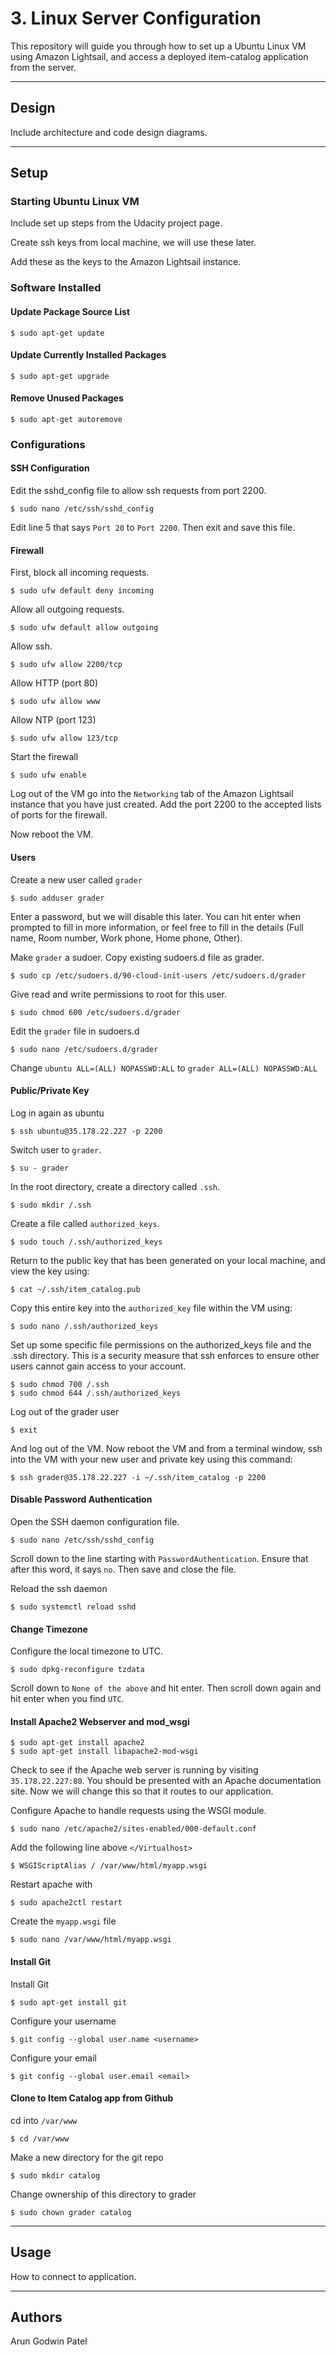 # 3. Linux Server Configuration

This repository will guide you through how to set up a Ubuntu Linux VM using Amazon Lightsail, and access a deployed item-catalog application from the server.

***

## Design

Include architecture and code design diagrams.

***

## Setup

### Starting Ubuntu Linux VM

Include set up steps from the Udacity project page.

Create ssh keys from local machine, we will use these later.

Add these as the keys to the Amazon Lightsail instance.

### Software Installed

#### Update Package Source List

    $ sudo apt-get update

#### Update Currently Installed Packages

    $ sudo apt-get upgrade

#### Remove Unused Packages

    $ sudo apt-get autoremove

### Configurations

#### SSH Configuration

Edit the sshd_config file to allow ssh requests from port 2200.

    $ sudo nano /etc/ssh/sshd_config

Edit line 5 that says `Port 20` to `Port 2200`. Then exit and save this file.

#### Firewall

First, block all incoming requests.

    $ sudo ufw default deny incoming

Allow all outgoing requests.

    $ sudo ufw default allow outgoing

Allow ssh.

    $ sudo ufw allow 2200/tcp

Allow HTTP (port 80)

    $ sudo ufw allow www

Allow NTP (port 123)

    $ sudo ufw allow 123/tcp

Start the firewall

    $ sudo ufw enable

Log out of the VM go into the `Networking` tab of the Amazon Lightsail instance that you have just created. Add the port 2200 to the accepted lists of ports for the firewall.

Now reboot the VM. 

#### Users

Create a new user called `grader`

    $ sudo adduser grader

Enter a password, but we will disable this later. You can hit enter when prompted to fill in more information, or feel free to fill in the details (Full name, Room number, Work phone, Home phone, Other).

Make `grader` a sudoer. Copy existing sudoers.d file as grader.

    $ sudo cp /etc/sudoers.d/90-cloud-init-users /etc/sudoers.d/grader

Give read and write permissions to root for this user.

    $ sudo chmod 600 /etc/sudoers.d/grader

Edit the `grader` file in sudoers.d

    $ sudo nano /etc/sudoers.d/grader

Change `ubuntu ALL=(ALL) NOPASSWD:ALL` to `grader ALL=(ALL) NOPASSWD:ALL`

#### Public/Private Key

Log in again as ubuntu

    $ ssh ubuntu@35.178.22.227 -p 2200

Switch user to `grader`.

    $ su - grader

In the root directory, create a directory called `.ssh`.

    $ sudo mkdir /.ssh

Create a file called `authorized_keys`.

    $ sudo touch /.ssh/authorized_keys

Return to the public key that has been generated on your local machine, and view the key using:

    $ cat ~/.ssh/item_catalog.pub

Copy this entire key into the `authorized_key` file within the VM using:

    $ sudo nano /.ssh/authorized_keys

Set up some specific file permissions on the authorized_keys file and the .ssh directory. This is a security measure that ssh enforces to ensure other users cannot gain access to your account. 

    $ sudo chmod 700 /.ssh
    $ sudo chmod 644 /.ssh/authorized_keys

Log out of the grader user

    $ exit

And log out of the VM. Now reboot the VM and from a terminal window, ssh into the VM with your new user and private key using this command:

    $ ssh grader@35.178.22.227 -i ~/.ssh/item_catalog -p 2200

#### Disable Password Authentication

Open the SSH daemon configuration file.

    $ sudo nano /etc/ssh/sshd_config

Scroll down to the line starting with `PasswordAuthentication`. Ensure that after this word, it says `no`. Then save and close the file.

Reload the ssh daemon

    $ sudo systemctl reload sshd

#### Change Timezone

Configure the local timezone to UTC.

    $ sudo dpkg-reconfigure tzdata

Scroll down to `None of the above` and hit enter. Then scroll down again and hit enter when you find `UTC`.

#### Install Apache2 Webserver and mod_wsgi

    $ sudo apt-get install apache2
    $ sudo apt-get install libapache2-mod-wsgi

Check to see if the Apache web server is running by visiting `35.178.22.227:80`. You should be presented with an Apache documentation site. Now we will change this so that it routes to our application.

Configure Apache to handle requests using the WSGI module.

    $ sudo nano /etc/apache2/sites-enabled/000-default.conf

Add the following line above `</Virtualhost>`
    
    $ WSGIScriptAlias / /var/www/html/myapp.wsgi

Restart apache with

    $ sudo apache2ctl restart

Create the `myapp.wsgi` file

    $ sudo nano /var/www/html/myapp.wsgi

#### Install Git

Install Git

    $ sudo apt-get install git

Configure your username

    $ git config --global user.name <username>

Configure your email

    $ git config --global user.email <email>

#### Clone to Item Catalog app from Github

cd into `/var/www`

    $ cd /var/www

Make a new directory for the git repo

    $ sudo mkdir catalog

Change ownership of this directory to grader

    $ sudo chown grader catalog



***

## Usage

How to connect to application.

***

## Authors

Arun Godwin Patel